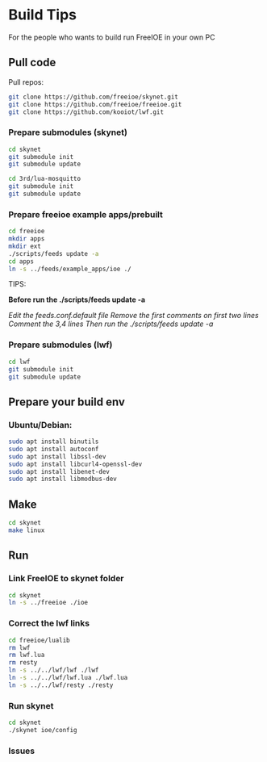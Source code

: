 # Build Tips

For the people who wants to build run FreeIOE in your own PC

## Pull code

Pull repos:

``` sh
git clone https://github.com/freeioe/skynet.git
git clone https://github.com/freeioe/freeioe.git
git clone https://github.com/kooiot/lwf.git
```

### Prepare submodules (skynet)

``` sh
cd skynet
git submodule init
git submodule update

cd 3rd/lua-mosquitto
git submodule init
git submodule update

```

### Prepare freeioe example apps/prebuilt

``` sh
cd freeioe
mkdir apps
mkdir ext
./scripts/feeds update -a
cd apps
ln -s ../feeds/example_apps/ioe ./
```

TIPS:

<B> Before run the ./scripts/feeds update -a </B>

<i>
Edit the feeds.conf.default file
Remove the first comments on first two lines
Comment the 3,4 lines
Then run the ./scripts/feeds update -a
</i>

### Prepare submodules (lwf)

``` sh
cd lwf
git submodule init
git submodule update
```


## Prepare your build env

### Ubuntu/Debian:

``` sh
sudo apt install binutils
sudo apt install autoconf
sudo apt install libssl-dev
sudo apt install libcurl4-openssl-dev
sudo apt install libenet-dev
sudo apt install libmodbus-dev
```

## Make

``` sh
cd skynet
make linux
```

## Run

### Link FreeIOE to skynet folder

``` sh
cd skynet
ln -s ../freeioe ./ioe
```

### Correct the lwf links

``` sh
cd freeioe/lualib
rm lwf
rm lwf.lua
rm resty
ln -s ../../lwf/lwf ./lwf
ln -s ../../lwf/lwf.lua ./lwf.lua
ln -s ../../lwf/resty ./resty
```

### Run skynet

``` sh
cd skynet
./skynet ioe/config
```


### Issues



